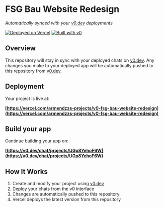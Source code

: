 # FSG Bau Website Redesign

*Automatically synced with your [v0.dev](https://v0.dev) deployments*

[![Deployed on Vercel](https://img.shields.io/badge/Deployed%20on-Vercel-black?style=for-the-badge&logo=vercel)](https://vercel.com/armendzzs-projects/v0-fsg-bau-website-redesign)
[![Built with v0](https://img.shields.io/badge/Built%20with-v0.dev-black?style=for-the-badge)](https://v0.dev/chat/projects/UGp8YehoF6W)

## Overview

This repository will stay in sync with your deployed chats on [v0.dev](https://v0.dev).
Any changes you make to your deployed app will be automatically pushed to this repository from [v0.dev](https://v0.dev).

## Deployment

Your project is live at:

**[https://vercel.com/armendzzs-projects/v0-fsg-bau-website-redesign](https://vercel.com/armendzzs-projects/v0-fsg-bau-website-redesign)**

## Build your app

Continue building your app on:

**[https://v0.dev/chat/projects/UGp8YehoF6W](https://v0.dev/chat/projects/UGp8YehoF6W)**

## How It Works

1. Create and modify your project using [v0.dev](https://v0.dev)
2. Deploy your chats from the v0 interface
3. Changes are automatically pushed to this repository
4. Vercel deploys the latest version from this repository